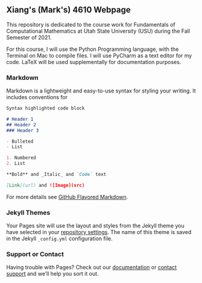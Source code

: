## Xiang's (Mark's) 4610 Webpage

This repository is dedicated to the course work for Fundamentals of Computational Mathematics at Utah State University (USU) during the Fall Semester of 2021.

For this course, I will use the Python Programming language, with the Terminal on Mac to compile files. I will use PyCharm as a text editor for my code. LaTeX will be used supplementally for documentation purposes.

### Markdown

Markdown is a lightweight and easy-to-use syntax for styling your writing. It includes conventions for

```markdown
Syntax highlighted code block

# Header 1
## Header 2
### Header 3

- Bulleted
- List

1. Numbered
2. List

**Bold** and _Italic_ and `Code` text

[Link](url) and ![Image](src)
```

For more details see [GitHub Flavored Markdown](https://guides.github.com/features/mastering-markdown/).

### Jekyll Themes

Your Pages site will use the layout and styles from the Jekyll theme you have selected in your [repository settings](https://github.com/GoByMark/math4610/settings/pages). The name of this theme is saved in the Jekyll `_config.yml` configuration file.

### Support or Contact

Having trouble with Pages? Check out our [documentation](https://docs.github.com/categories/github-pages-basics/) or [contact support](https://support.github.com/contact) and we’ll help you sort it out.
